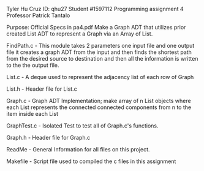Tyler Hu
Cruz ID: qhu27
Student #1597112
Programming assignment 4
Professor Patrick Tantalo

Purpose:
Official Specs in pa4.pdf
Make a Graph ADT that utilizes prior created List ADT to represent a Graph via
an Array of List.

FindPath.c - This module takes 2 parameters one input file and one output file
it creates a graph ADT from the input and then finds the shortest path from
the desired source to destination and then all the information is written to the
the output file. 

List.c - A deque used to represent the adjacency list of each row of Graph

List.h - Header file for List.c

Graph.c -  Graph ADT Implementation; make array of n List objects where each
List represents the connected connected components from n to the item inside each
List

GraphTest.c - Isolated Test to test all of Graph.c's functions.

Graph.h - Header file for Graph.c

ReadMe - General Information for all files on this project.


Makefile - Script file used to compiled the c files in this assignment
